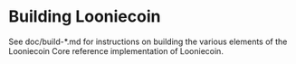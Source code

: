 Building Looniecoin
================

See doc/build-*.md for instructions on building the various
elements of the Looniecoin Core reference implementation of Looniecoin.
